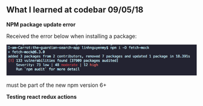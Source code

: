 ## What I learned at codebar 09/05/18

**NPM package update error**

Received the error below when installing a package:

![ef](/images/npm-update-error.png)

must be part of the new npm version 6+

**Testing react redux actions**

